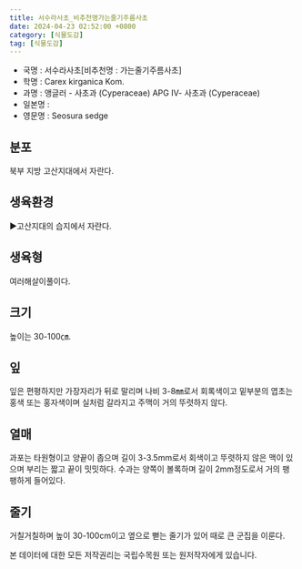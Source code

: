 ```yaml
---
title: 서수라사초_비추천명가는줄기주름사초
date: 2024-04-23 02:52:00 +0800
category: [식물도감]
tag: [식물도감]
---
```




- 국명 : 서수라사초[비추천명 : 가는줄기주름사초]
- 학명 : Carex kirganica Kom.
- 과명 : 앵글러 - 사초과 (Cyperaceae) APG Ⅳ- 사초과 (Cyperaceae)
- 일본명 : 
- 영문명 : Seosura sedge


## 분포
북부 지방 고산지대에서 자란다.
## 생육환경
▶고산지대의 습지에서 자란다.
## 생육형
여러해살이풀이다.
## 크기
높이는 30-100㎝.
## 잎
잎은 편평하지만 가장자리가 뒤로 말리며 나비 3-8㎜로서 회록색이고 밑부분의 엽초는 홍색 또는 홍자색이며 실처럼 갈라지고 주맥이 거의 뚜렷하지 않다.
## 열매
과포는 타원형이고 양끝이 좁으며 길이 3-3.5mm로서 회색이고 뚜렷하지 않은 맥이 있으며 부리는 짧고 끝이 밋밋하다. 수과는 양쪽이 볼록하며 길이 2mm정도로서 거의 팽팽하게 들어있다.
## 줄기
거칠거칠하며 높이 30-100cm이고 옆으로 뻗는 줄기가 있어 때로 큰 군집을 이룬다.






본 데이터에 대한 모든 저작권리는 국립수목원 또는 원저작자에게 있습니다.
